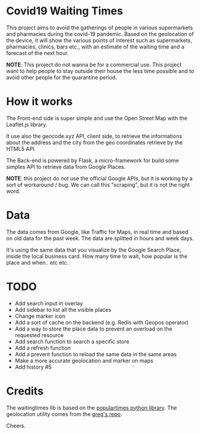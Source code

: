 # Covid19 Waiting Times

This project aims to avoid the gatherings of people in various supermarkets and pharmacies during the covid-19 pandemic. Based on the geolocation of the device, it will show the various points of interest such as supermarkets, pharmacies, clinics, bars etc., with an estimate of the waiting time and a forecast of the next hour.

**NOTE**: This project do not wanna be for a commercial use. This project want to help people to stay outside their house the less time possible and to avoid other people for the quarantine period.

# How it works

The Front-end side is super simple and use the Open Street Map with the Leaflet.js library.

It use also the geocode.xyz API, client side, to retrieve the informations about the address and the city from the geo coordinates retrieve by the HTML5 API.

The Back-end is powered by Flask, a micro-framework for build some simples API to retrieve data from Google Places.

**NOTE**: this project do not use the official Google APIs, but it is working by a sort of workaround / bug. We can call this "scraping", but it is not the right word.

# Data

The data comes from Google, like Traffic for Maps, in real time and based on old data for the past week.
The data are splitted in hours and week days.

It's using the same data that you visualize by the Google Search Place, inside the local business card.
How many time to wait, how popular is the place and when.. etc etc.

# TODO

- Add search input in overlay
- Add sidebar to list all the visible places
- Change marker icon
- Add a sort of cache on the backend (e.g. Redis with Geopos operator)
- Add a way to store the place data to prevent an overload on the requested resource
- Add search function to search a specific store
- Add a refresh function
- Add a prevent function to reload the same data in the same areas
- Make a more accurate geolocation and marker on maps
- Add history #5

# Credits

The waitingtimes lib is based on the [populartimes python library](https://github.com/m-wrzr/populartimes/).
The geolocation utility comes from the [greg's repo](https://github.com/gregsramblings/getAccurateCurrentPosition).

Cheers.